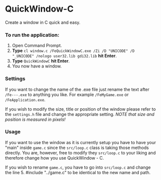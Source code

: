 # QuickWindow-C
Create a window in C quick and easy.

### To run the application:
1. Open Command Prompt.
2. <b>Type</b> `cl window.c /FeQuickWindowC.exe /Zi /D "UNICODE" /D "_UNICODE" /nologo user32.lib gdi32.lib` <b>hit Enter</b>.
3. <b>Type</b> `QuickWindowC` <b>hit Enter</b>.
4. You now have a window.

### Settings
If you want to change the name of the .exe file just rename the text after `/Fe---.exe` to anything you like.
For example `/FeMyGame.exe` or `/FeApplication.exe`.

If you wish to modify the size, title or position of the window please refer to the `settings.h` file and change the appropriate setting.
*NOTE that size and position is measured in pixels!*

### Usage
If you want to use the window as it is currently setup you have to have your "main" inside `game.c` since the `src/loop.c` class is taking those methods directly.
You are, however, free to modify they `src/loop.c` to your liking and therefore change how you use QuickWindow - C.

If you wish to rename `game.c`, you have to go into `src/loop.c` and change the line </b>5. #include "../game.c"</b> to be identical to the new name and path.
